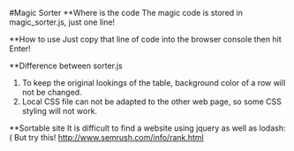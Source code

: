 #Magic Sorter
**Where is the code
The magic code is stored in magic_sorter.js, just one line!

**How to use
Just copy that line of code into the browser console then hit Enter!

**Difference between sorter.js
1. To keep the original lookings of the table, background color of a row will not be changed.
2. Local CSS file can not be adapted to the other web page, so some CSS styling will not work.

**Sortable site
It is difficult to find a website using jquery as well as lodash:( But try this!
http://www.semrush.com/info/rank.html